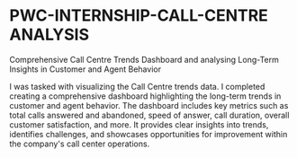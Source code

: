 # PWC-INTERNSHIP-CALL-CENTRE ANALYSIS
Comprehensive Call Centre Trends Dashboard and analysing Long-Term Insights in Customer and Agent Behavior

I was tasked with visualizing the Call Centre trends data. I completed creating a comprehensive dashboard highlighting the long-term trends in customer and agent behavior. The dashboard includes key metrics such as total calls answered and abandoned, speed of answer, call duration, overall customer satisfaction, and more. It provides clear insights into trends, identifies challenges, and showcases opportunities for improvement within the company's call center operations.
